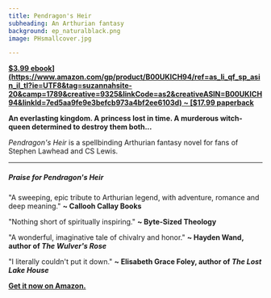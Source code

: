 ```yaml
---
title: Pendragon's Heir
subheading: An Arthurian fantasy
background: ep_naturalblack.png
image: PHsmallcover.jpg

---
```


**[$3.99 ebook](https://www.amazon.com/gp/product/B00UKICH94/ref=as_li_qf_sp_asin_il_tl?ie=UTF8&tag=suzannahsite-20&camp=1789&creative=9325&linkCode=as2&creativeASIN=B00UKICH94&linkId=7ed5aa9fe9e3befcb973a4bf2ee6103d) ~ [$17.99 paperback](https://www.amazon.com/gp/product/0994233906/ref=as_li_qf_sp_asin_il_tl?ie=UTF8&tag=suzannahsite-20&camp=1789&creative=9325&linkCode=as2&creativeASIN=0994233906&linkId=3ed927c1d39389b2819360ceb95a70e5)**

**An everlasting kingdom. A princess lost in time. A murderous witch-queen determined to destroy them both...** 

_Pendragon's Heir_ is a spellbinding Arthurian fantasy novel for fans of Stephen Lawhead and CS Lewis.

---
##### Praise for _Pendragon's Heir_

"A sweeping, epic tribute to Arthurian legend, with adventure, romance and deep meaning." **~ Callooh Callay Books**

"Nothing short of spiritually inspiring." **~ Byte-Sized Theology**

"A wonderful, imaginative tale of chivalry and honor." **~ Hayden Wand, author of _The Wulver's Rose_**

"I literally couldn't put it down." **~ Elisabeth Grace Foley, author of _The Lost Lake House_**

**[<i class="fa fa-amazon" aria-hidden="true"></i> Get it now on Amazon.](https://www.amazon.com/gp/product/B00UKICH94/ref=as_li_qf_sp_asin_il_tl?ie=UTF8&tag=suzannahsite-20&camp=1789&creative=9325&linkCode=as2&creativeASIN=B00UKICH94&linkId=7ed5aa9fe9e3befcb973a4bf2ee6103d)**
